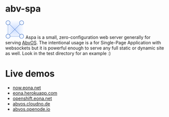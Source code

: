 # abv-spa

![abvos](./abvos.60.png) Aspa is a small, zero-configuration web server generally for serving [AbvOS](https://tondy67.github.io/abvos/). 
The intentional usage is a for Single-Page Application with websockets but it is powerful enough to serve any full static or dynamic site as well.
Look in the test directory for an example :)



# Live demos
* [now.eona.net](https://now.eona.net/)
* [eona.herokuapp.com](https://eona.herokuapp.com/)
* [openshift.eona.net](http://openshift.eona.net/)
* [abvos.cloudno.de](http://abvos.cloudno.de/)
* [abvos.openode.io](http://abvos.openode.io/)

